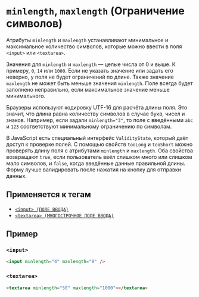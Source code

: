 # `minlength`, `maxlength` (Ограничение символов)

Атрибуты `minlength` и `maxlength` устанавливают минимальное и максимальное количество символов, которые можно ввести в поля `<input>` или `<textarea>`.

Значения для `minlength` и `maxlength` — целые числа от 0 и выше. К примеру, `0`, `14` или `1000`. Если не указать значение или задать его неверно, у поля не будет ограничений по длине. Также значение `maxlength` не может быть меньше значения `minlength`. Поле всегда будет заполнено неправильно, если максимальное значение меньше минимального.

Браузеры используют кодировку UTF-16 для расчёта длины поля. Это значит, что длина равна количеству символов в случае букв, чисел и знаков. Например, если задали `minlength="3"`, то поле с введёнными `abc` и `123` соответствуют минимальному ограничению по символам.

В JavaScript есть специальный интерфейс `ValidityState`, который даёт доступ к проверке полей. С помощью свойств `tooLong` и `tooShort` можно проверять длину поля с атрибутами `minlength` и `maxlength`. Оба свойства возвращают `true`, если пользователь ввёл слишком много или слишком мало символов, и `false`, когда введённые данные правильной длины. Форму лучше валидировать после нажатия на кнопку для отправки данных.

## Применяется к тегам

- [`<input> (ПОЛЕ ВВОДА)`](<../TAGS FORM/input (ПОЛЕ ВВОДА).md>)
- [`<textarea> (МНОГОСТРОЧНОЕ ПОЛЕ ВВОДА)`](<../TAGS FORM/textarea (МНОГОСТРОЧНОЕ ПОЛЕ ВВОДА).md>)

## Пример

### `<input>`

```html
<input minlength="4" maxlength="8" />
```

### `<textarea>`

```html
<textarea minlength="50" maxlength="1000"></textarea>
```
